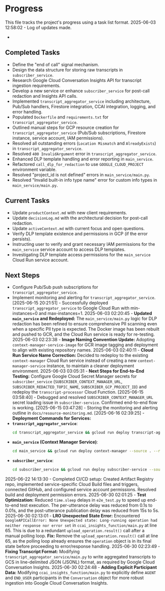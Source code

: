 # Progress

This file tracks the project's progress using a task list format.
2025-06-03 12:58:02 - Log of updates made.

*

## Completed Tasks

*   Define the "end of call" signal mechanism.
*   Design the data structure for storing raw transcripts in `subscriber_service`.
*   Research Google Cloud Conversation Insights API for transcript ingestion requirements.
*   Develop a new service or enhance `subscriber_service` for post-call redaction and Insights API calls.
*   Implemented `transcript_aggregator_service` including architecture, Pub/Sub handlers, Firestore integration, CCAI integration, logging, and error handling.
*   Populated `Dockerfile` and `requirements.txt` for `transcript_aggregator_service`.
*   Outlined manual steps for GCP resource creation for `transcript_aggregator_service` (Pub/Sub subscriptions, Firestore instance, service account, IAM permissions).
*   Resolved all outstanding errors (`Location Mismatch` and `AlreadyExists`) in `transcript_aggregator_service`.
*   Resolved `400 InvalidArgument` error in `transcript_aggregator_service`.
*   Enhanced DLP template handling and error reporting in `main_service`.
*   Refactored `call_dlp_for_redaction` to use `GOOGLE_CLOUD_PROJECT` environment variable.
*   Resolved "project_id is not defined" errors in `main_service/main.py`.
*   Resolved "Invalid built-in info type name" error for custom info types in `main_service/main.py`.

## Current Tasks

*   Update `productContext.md` with new client requirements.
*   Update `decisionLog.md` with the architectural decision for post-call redaction.
*   Update `activeContext.md` with current focus and open questions.
*   Verify DLP template existence and permissions in GCP (if the error persists).
*   Instructing user to verify and grant necessary IAM permissions for the `main_service` service account to access DLP templates.
*   Investigating DLP template access permissions for the `main_service` Cloud Run service account.

## Next Steps

*   Configure Pub/Sub push subscriptions for `transcript_aggregator_service`.
*   Implement monitoring and alerting for `transcript_aggregator_service`.
[2025-06-15 20:21:51] - Successfully deployed `transcript_aggregator_service` to Google Cloud Run with min-instances=0 and max-instances=1.
2025-06-03 02:20:45 - **Updated `main_service` and Redeployed:** The `main_service/main.py` logic for DLP redaction has been refined to ensure comprehensive PII scanning even when a specific PII type is expected. The Docker image has been rebuilt and pushed to GCR, and the Cloud Run service is ready for re-testing.
2025-06-03 02:23:38 - **Image Naming Convention Update:** Adopting `context-manager-service-image` for GCR image tagging and deployment to align with existing repository names.
2025-06-03 02:40:11 - **Cloud Run Service Name Correction:** Decided to redeploy to the existing `context-manager` Cloud Run service instead of creating a new `context-manager-service` instance, to maintain a cleaner deployment environment.
2025-06-03 03:05:31 - **Next Steps for End-to-End Testing:** Configure Google Cloud Secret Manager secrets for `subscriber_service` (`SUBSCRIBER_CONTEXT_MANAGER_URL`, `SUBSCRIBER_REDACTED_TOPIC_NAME`, `SUBSCRIBER_GCP_PROJECT_ID`) and redeploy the `transcript-processor` Cloud Function.
[2025-06-15 03:58:40] - Debugged and resolved `SUBSCRIBER_CONTEXT_MANAGER_URL` secret loading issue in `subscriber-service`. Confirmed end-to-end flow is working.
[2025-06-15 03:47:28] - Storing the monitoring and alerting outline in `docs/resource-monitoring.md`.
[2025-06-16 02:39:25] - **Deployment Commands for Services:**
*   **`transcript_aggregator_service`**:
    ```bash
    cd transcript_aggregator_service && gcloud run deploy transcript-aggregator-service --source . --region us-central1 --project YOUR_GCP_PROJECT_ID --allow-unauthenticated --set-env-vars CONTEXT_TTL_SECONDS=3600 --set-env-vars GOOGLE_CLOUD_PROJECT=PROJECT_ID --set-env-vars AGGREGATED_TRANSCRIPTS_BUCKET=pg-transcript --min-instances=0 --max-instances=1
    ```
*   **`main_service` (Context Manager Service)**:
    ```bash
    cd main_service && gcloud run deploy context-manager --source . --region us-central1 --project PROJECT_ID --allow-unauthenticated --set-env-vars GOOGLE_CLOUD_PROJECT=PROJECT_ID --set-env-vars CONTEXT_TTL_SECONDS=90 --min-instances=0 --max-instances=1
    ```
*   **`subscriber_service`**:
    ```bash
    cd subscriber_service && gcloud run deploy subscriber-service --source . --region us-central1 --project PROJECT_ID --allow-unauthenticated --set-env-vars GCP_PROJECT_ID_FOR_SECRETS=PROJECT_ID --min-instances=0 --max-instances=1
    ```
2025-06-22 14:13:30 - Completed CI/CD setup: Created Artifact Registry repo, implemented service-specific Cloud Build files and triggers, connected GitHub, and configured service account permissions. Resolved build and deployment permission errors.
2025-06-30 02:01:25 - **Test Optimization:** Reduced `time.sleep` delays in `e2e_test.py` to speed up end-to-end test execution. The per-utterance delay was reduced from 0.1s to 0.01s, and the post-utterance publication delay was reduced from 15s to 5s.
2025-06-30 02:13:01 - **LRO Unexpected State Error:** Encountered `GoogleAPICallError: None Unexpected state: Long-running operation had neither response nor error set` in `ccai_insights_function/main.py` at line 65. This is due to a redundant `upload_operation.result()` call after a manual polling loop.
**Fix:** Remove the `upload_operation.result()` call at line 65, as the polling loop already ensures the `operation` object is in its final state before proceeding to error/response handling.
2025-06-30 02:23:49 - **Fixing Transcript Format:** Modifying `transcript_aggregator_service/main.py` to write aggregated transcripts to GCS in line-delimited JSON (JSONL) format, as required by Google Cloud Conversation Insights.
2025-06-30 02:24:48 - **Adding Explicit Participant Data:** Modifying `ccai_insights_function/main.py` to explicitly define `AGENT` and `END_USER` participants in the `Conversation` object for more robust ingestion into Google Cloud Conversation Insights.